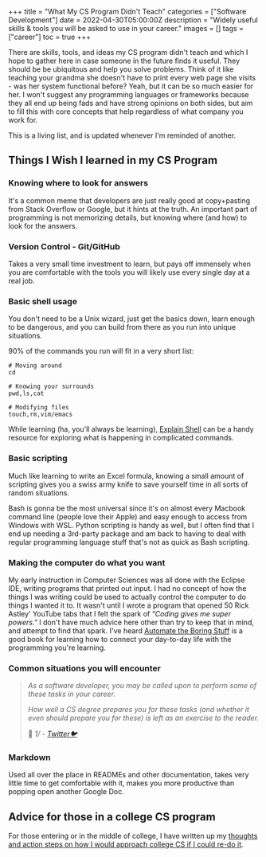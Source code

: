 +++
title = "What My CS Program Didn't Teach"
categories = ["Software Development"]
date = 2022-04-30T05:00:00Z
description = "Widely useful skills & tools you will be asked to use in your career."
images = []
tags = ["career"]
toc = true
+++

There are skills, tools, and ideas my CS program didn't teach and which I hope to gather here in case someone in the future finds it useful. They should be be ubiquitous and help you solve problems. Think of it like teaching your grandma she doesn't have to print every web page she visits - was her system functional before? Yeah, but it can be so much easier for her. I won't suggest any programming languages or frameworks because they all end up being fads and have strong opinions on both sides, but aim to fill this with core concepts that help regardless of what company you work for.

This is a living list, and is updated whenever I'm reminded of another.

## Things I Wish I learned in my CS Program

### Knowing where to look for answers

It's a common meme that developers are just really good at copy+pasting from Stack Overflow or Google, but it hints at the truth. An important part of programming is not memorizing details, but knowing where (and how) to look for the answers.

### Version Control - Git/GitHub

Takes a very small time investment to learn, but pays off immensely when you are comfortable with the tools you will likely use every single day at a real job.

### Basic shell usage

You don't need to be a Unix wizard, just get the basics down, learn enough to be dangerous, and you can build from there as you run into unique situations.

90% of the commands you run will fit in a very short list:

```
# Moving around
cd

# Knowing your surrounds
pwd,ls,cat

# Modifying files
touch,rm,vim/emacs
```
While learning (ha, you'll always be learning), [Explain Shell](https://explainshell.com/) can be a handy resource for exploring what is happening in complicated commands.

### Basic scripting

Much like learning to write an Excel formula, knowing a small amount of scripting gives you a swiss army knife to save yourself time in all sorts of random situations.

Bash is gonna be the most universal since it's on almost every Macbook command line (people love their Apple) and easy enough to access from Windows with WSL. Python scripting is handy as well, but I often find that I end up needing a 3rd-party package and am back to having to deal with regular programming language stuff that's not as quick as Bash scripting.

### Making the computer do what you want

My early instruction in Computer Sciences was all done with the Eclipse IDE, writing programs that printed out input. I had no concept of how the things I was writing could be used to actually control the computer to do things I wanted it to. It wasn't until I wrote a program that opened 50 Rick Astley' YouTube tabs that I felt the spark of _"Coding gives me super powers."_ I don't have much advice here other than try to keep that in mind, and attempt to find that spark. I've heard [Automate the Boring Stuff](https://automatetheboringstuff.com/) is a good book for learning how to connect your day-to-day life with the programming you're learning.

### Common situations you will encounter

> _As a software developer, you may be called upon to perform some of these tasks in your career._
> 
> _How well a CS degree prepares you for these tasks (and whether it even should prepare you for these) is left as an exercise to the reader._
> 
> 🧵
> _1/  - [Twitter🐦](https://twitter.com/norootcause/status/1475518692041510915)_

### Markdown

Used all over the place in READMEs and other documentation, takes very little time to get comfortable with it, makes you more productive than popping open another Google Doc.

## Advice for those in a college CS program

For those entering or in the middle of college, I have written up my [thoughts and action steps on how I would approach college CS if I could re-do it](/blog/advice-for-college-cs-students/).

